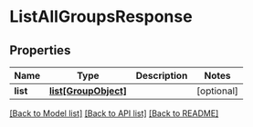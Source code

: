 # ListAllGroupsResponse

## Properties
Name | Type | Description | Notes
------------ | ------------- | ------------- | -------------
**list** | [**list[GroupObject]**](GroupObject.md) |  | [optional] 

[[Back to Model list]](../README.md#documentation-for-models) [[Back to API list]](../README.md#documentation-for-api-endpoints) [[Back to README]](../README.md)

